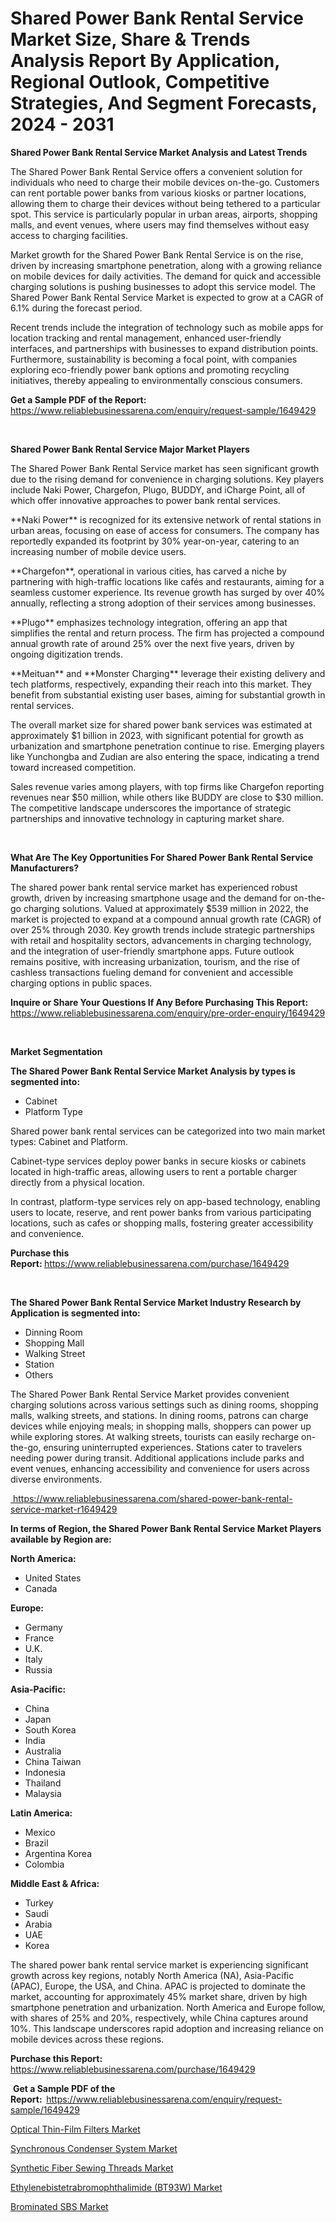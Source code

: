 <p><h1>Shared Power Bank Rental Service Market Size, Share & Trends Analysis Report By Application, Regional Outlook, Competitive Strategies, And Segment Forecasts, 2024 - 2031</h1></p><p><strong>Shared Power Bank Rental Service Market Analysis and Latest Trends</strong></p>
<p><p>The Shared Power Bank Rental Service offers a convenient solution for individuals who need to charge their mobile devices on-the-go. Customers can rent portable power banks from various kiosks or partner locations, allowing them to charge their devices without being tethered to a particular spot. This service is particularly popular in urban areas, airports, shopping malls, and event venues, where users may find themselves without easy access to charging facilities.</p><p>Market growth for the Shared Power Bank Rental Service is on the rise, driven by increasing smartphone penetration, along with a growing reliance on mobile devices for daily activities. The demand for quick and accessible charging solutions is pushing businesses to adopt this service model. The Shared Power Bank Rental Service Market is expected to grow at a CAGR of 6.1% during the forecast period. </p><p>Recent trends include the integration of technology such as mobile apps for location tracking and rental management, enhanced user-friendly interfaces, and partnerships with businesses to expand distribution points. Furthermore, sustainability is becoming a focal point, with companies exploring eco-friendly power bank options and promoting recycling initiatives, thereby appealing to environmentally conscious consumers.</p></p>
<p><strong>Get a Sample PDF of the Report:&nbsp;</strong> <a href="https://www.reliablebusinessarena.com/enquiry/request-sample/1649429?utm_campaign=1683&utm_medium=2&utm_source=Github&utm_content=ia&utm_term=15102024&utm_id=shared-power-bank-rental-service">https://www.reliablebusinessarena.com/enquiry/request-sample/1649429</a></p>
<p>&nbsp;</p>
<p><strong>Shared Power Bank Rental Service Major Market Players</strong></p>
<p><p>The Shared Power Bank Rental Service market has seen significant growth due to the rising demand for convenience in charging solutions. Key players include Naki Power, Chargefon, Plugo, BUDDY, and iCharge Point, all of which offer innovative approaches to power bank rental services.</p><p>**Naki Power** is recognized for its extensive network of rental stations in urban areas, focusing on ease of access for consumers. The company has reportedly expanded its footprint by 30% year-on-year, catering to an increasing number of mobile device users. </p><p>**Chargefon**, operational in various cities, has carved a niche by partnering with high-traffic locations like cafés and restaurants, aiming for a seamless customer experience. Its revenue growth has surged by over 40% annually, reflecting a strong adoption of their services among businesses.</p><p>**Plugo** emphasizes technology integration, offering an app that simplifies the rental and return process. The firm has projected a compound annual growth rate of around 25% over the next five years, driven by ongoing digitization trends.</p><p>**Meituan** and **Monster Charging** leverage their existing delivery and tech platforms, respectively, expanding their reach into this market. They benefit from substantial existing user bases, aiming for substantial growth in rental services.</p><p>The overall market size for shared power bank services was estimated at approximately $1 billion in 2023, with significant potential for growth as urbanization and smartphone penetration continue to rise. Emerging players like Yunchongba and Zudian are also entering the space, indicating a trend toward increased competition.</p><p>Sales revenue varies among players, with top firms like Chargefon reporting revenues near $50 million, while others like BUDDY are close to $30 million. The competitive landscape underscores the importance of strategic partnerships and innovative technology in capturing market share.</p></p>
<p>&nbsp;</p>
<p><strong>What Are The Key Opportunities For Shared Power Bank Rental Service Manufacturers?</strong></p>
<p><p>The shared power bank rental service market has experienced robust growth, driven by increasing smartphone usage and the demand for on-the-go charging solutions. Valued at approximately $539 million in 2022, the market is projected to expand at a compound annual growth rate (CAGR) of over 25% through 2030. Key growth trends include strategic partnerships with retail and hospitality sectors, advancements in charging technology, and the integration of user-friendly smartphone apps. Future outlook remains positive, with increasing urbanization, tourism, and the rise of cashless transactions fueling demand for convenient and accessible charging options in public spaces.</p></p>
<p><strong>Inquire or Share Your Questions If Any Before Purchasing This Report:</strong> <a href="https://www.reliablebusinessarena.com/enquiry/pre-order-enquiry/1649429?utm_campaign=1683&utm_medium=2&utm_source=Github&utm_content=ia&utm_term=15102024&utm_id=shared-power-bank-rental-service">https://www.reliablebusinessarena.com/enquiry/pre-order-enquiry/1649429</a></p>
<p>&nbsp;</p>
<p><strong>Market Segmentation</strong></p>
<p><strong>The Shared Power Bank Rental Service Market Analysis by types is segmented into:</strong></p>
<p><ul><li>Cabinet</li><li>Platform Type</li></ul></p>
<p><p>Shared power bank rental services can be categorized into two main market types: Cabinet and Platform. </p><p>Cabinet-type services deploy power banks in secure kiosks or cabinets located in high-traffic areas, allowing users to rent a portable charger directly from a physical location. </p><p>In contrast, platform-type services rely on app-based technology, enabling users to locate, reserve, and rent power banks from various participating locations, such as cafes or shopping malls, fostering greater accessibility and convenience.</p></p>
<p><strong>Purchase this Report:&nbsp;</strong><a href="https://www.reliablebusinessarena.com/purchase/1649429?utm_campaign=1683&utm_medium=2&utm_source=Github&utm_content=ia&utm_term=15102024&utm_id=shared-power-bank-rental-service">https://www.reliablebusinessarena.com/purchase/1649429</a></p>
<p>&nbsp;</p>
<p><strong>The Shared Power Bank Rental Service Market Industry Research by Application is segmented into:</strong></p>
<p><ul><li>Dinning Room</li><li>Shopping Mall</li><li>Walking Street</li><li>Station</li><li>Others</li></ul></p>
<p><p>The Shared Power Bank Rental Service Market provides convenient charging solutions across various settings such as dining rooms, shopping malls, walking streets, and stations. In dining rooms, patrons can charge devices while enjoying meals; in shopping malls, shoppers can power up while exploring stores. At walking streets, tourists can easily recharge on-the-go, ensuring uninterrupted experiences. Stations cater to travelers needing power during transit. Additional applications include parks and event venues, enhancing accessibility and convenience for users across diverse environments.</p></p>
<p><a href="https://www.reliablebusinessarena.com/shared-power-bank-rental-service-market-r1649429?utm_campaign=1683&utm_medium=2&utm_source=Github&utm_content=ia&utm_term=15102024&utm_id=shared-power-bank-rental-service">&nbsp;https://www.reliablebusinessarena.com/shared-power-bank-rental-service-market-r1649429</a></p>
<p><strong>In terms of Region, the Shared Power Bank Rental Service Market Players available by Region are:</strong></p>
<p>
    <p> <strong> North America: </strong>
        <ul>
            <li>United States</li>
            <li>Canada</li>
        </ul>
        </p> 
    <p> <strong> Europe: </strong>
        <ul>
            <li>Germany</li>
            <li>France</li>
            <li>U.K.</li>
            <li>Italy</li>
            <li>Russia</li>
        </ul>
        </p> 
    <p> <strong> Asia-Pacific: </strong>
        <ul>
            <li>China</li>
            <li>Japan</li>
            <li>South Korea</li>
            <li>India</li>
            <li>Australia</li>
            <li>China Taiwan</li>
            <li>Indonesia</li>
            <li>Thailand</li>
            <li>Malaysia</li>
        </ul>
        </p> 
    <p> <strong> Latin America: </strong>
        <ul>
            <li>Mexico</li>
            <li>Brazil</li>
            <li>Argentina Korea</li>
            <li>Colombia</li>
        </ul>
        </p> 
    <p> <strong> Middle East & Africa: </strong>
        <ul>
            <li>Turkey</li>
            <li>Saudi</li>
            <li>Arabia</li>
            <li>UAE</li>
            <li>Korea</li>
        </ul>
    </p>
    </p>
<p><p>The shared power bank rental service market is experiencing significant growth across key regions, notably North America (NA), Asia-Pacific (APAC), Europe, the USA, and China. APAC is projected to dominate the market, accounting for approximately 45% market share, driven by high smartphone penetration and urbanization. North America and Europe follow, with shares of 25% and 20%, respectively, while China captures around 10%. This landscape underscores rapid adoption and increasing reliance on mobile devices across these regions.</p></p>
<p><strong>Purchase this Report: </strong><a href="https://www.reliablebusinessarena.com/purchase/1649429?utm_campaign=1683&utm_medium=2&utm_source=Github&utm_content=ia&utm_term=15102024&utm_id=shared-power-bank-rental-service">https://www.reliablebusinessarena.com/purchase/1649429</a></p>
<p>&nbsp;<strong>Get a Sample PDF of the Report:&nbsp;&nbsp;</strong><a href="https://www.reliablebusinessarena.com/enquiry/request-sample/1649429?utm_campaign=1683&utm_medium=2&utm_source=Github&utm_content=ia&utm_term=15102024&utm_id=shared-power-bank-rental-service">https://www.reliablebusinessarena.com/enquiry/request-sample/1649429</a></p>
<p><strong></strong></p>
<p><p><a href="https://www.linkedin.com/pulse/global-optical-thin-film-filters-market-exploring-share-trends-dtffe?trk=public_post_embed_feed-article-content&utm_campaign=1683&utm_medium=2&utm_source=Github&utm_content=ia&utm_term=15102024&utm_id=shared-power-bank-rental-service">Optical Thin-Film Filters Market</a></p><p><a href="https://www.linkedin.com/pulse/synchronous-condenser-system-market-segmentation-geographical-juwde?trk=public_post_embed_feed-article-content&utm_campaign=1683&utm_medium=2&utm_source=Github&utm_content=ia&utm_term=15102024&utm_id=shared-power-bank-rental-service">Synchronous Condenser System Market</a></p><p><a href="https://www.linkedin.com/pulse/synthetic-fiber-sewing-threads-market-outlook-current-assessment-5bhkf?utm_campaign=1683&utm_medium=2&utm_source=Github&utm_content=ia&utm_term=15102024&utm_id=shared-power-bank-rental-service">Synthetic Fiber Sewing Threads Market</a></p><p><a href="https://www.linkedin.com/pulse/ethylenebistetrabromophthalimide-bt93w-market-navigating-challenges-ptt3e?trk=public_post_embed_feed-article-content&utm_campaign=1683&utm_medium=2&utm_source=Github&utm_content=ia&utm_term=15102024&utm_id=shared-power-bank-rental-service">Ethylenebistetrabromophthalimide (BT93W) Market</a></p><p><a href="https://www.linkedin.com/pulse/in-depth-analysis-global-brominated-sbs-market-scope-its-kcgde?trk=public_post_embed_feed-article-content&utm_campaign=1683&utm_medium=2&utm_source=Github&utm_content=ia&utm_term=15102024&utm_id=shared-power-bank-rental-service">Brominated SBS Market</a></p></p>